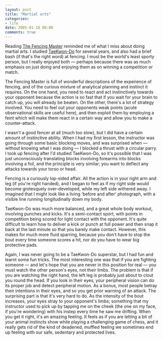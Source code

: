```yaml
---
layout: post
title: "Martial arts"
categories:
- life
date: 2005-01-18 00:00
comments: true
---
```


<p>Reading <a href="http://www.amazon.co.uk/exec/obidos/ASIN/0156006847/butshesagirl21">The Fencing Master</a> reminded me of what I miss about doing martial arts. I studied <a href="http://www.itatkd.com/">TaeKwon-Do</a> for several years, and also had a brief bash (if that's the right word) at fencing. I must be the world's least sporty person, but I really enjoyed both &mdash; perhaps because there was as much emphasis on just doing and enjoying them as on winning a competition or match.</p>

<p>The Fencing Master is full of wonderful descriptions of the experience of fencing, and of the curious mixture of analytical planning and instinct it requires. On the one hand, you need to react and act instinctively towards your opponent because the action is so fast that if you wait for your brain to catch up, you will already be beaten. On the other, there's a lot of strategy involved. You need to feel out your opponents weak points (acute observational skills are useful here), and then exploit them by employing a feint which will make them react in a certain way and allow you to make a counter-attack.</p>

<p> I wasn't a good fencer at all (much too slow), but I did have a certain amount of instinctive ability. When I had my first lesson, the instructor was going through some basic blocking moves, and was surprised when &mdash; without knowing what I was doing &mdash; I blocked a thrust with a circular parry. I took up fencing after I'd studied TaeKwon-Do, so it's possible that I was just unconsciously translating blocks involving forearms into blocks involving a foil, and the principle is very similar; you want to deflect any attacks towards your torso or head.</p>

<p>Fencing is a curiously lop-sided affair. All the action is in your right arm and leg (if you're right handed), and I began to feel as if my right side would become grotesquely over-developed, while my left side withered away. I imagined that I might look like a living 'before and after' photograph, with a visible line running longitudinally down my body.</p>

<p>TaeKwon-Do was much more balanced, and a great whole body workout, involving punches and kicks. It's a semi-contact sport, with points in competition being scored for light contact with the opponent. It's quite difficult to learn how to deliver a kick or punch at full power and then snap it back at the last minute so that you barely make contact. However, this makes for much more fluid sparring, because you don't have to stop the bout every time someone scores a hit, nor do you have to wear big protective pads.</p>

<p>Again, I was never going to be a TaeKwon-Do superstar, but I had fun and learnt some fun tricks. The most interesting one was that if you are fighting someone &mdash; and let's hope that you are never in this position for real &mdash; you must watch the other person's eyes, not their limbs. The problem is that if you are watching the right hand, the left leg is probably just about to clout you round the head. If you look in their eyes, your peripheral vision can do its proper job and detect peripheral motion. As a bonus, most people betray their intentions in their eyes, and so you get prior warning of an attack. The surprising part is that it's very hard to do. As the intensity of the bout increases, your eyes stray to your opponent's limbs; something that my instructor used to pick up by tapping me on the cheek (the one on my face, if you're wondering) with his instep every time he saw me drifting. When you get it right, it's an amazing feeling. It feels as if you are letting a bit of your animal instincts show while playing a challenging game of chess, and it really gets rid of the kind of deadened, muffled feeling we sometimes end up feeling with our safe, sedentary and protected lives.</p>
